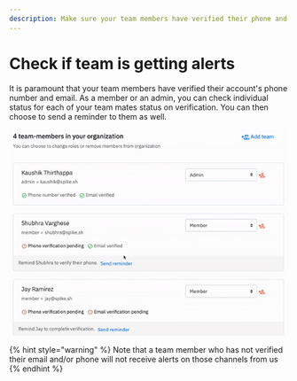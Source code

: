 ```yaml
---
description: Make sure your team members have verified their phone and emails.
---
```


# Check if team is getting alerts

It is paramount that your team members have verified their account's phone number and email. As a member or an admin, you can check individual status for each of your team mates status on verification. You can then choose to send a reminder to them as well.

![Easily send reminders to verify your team member&apos;s account](../.gitbook/assets/remind-users-verification-1-.gif)

{% hint style="warning" %}
Note that a team member who has not verified their email and/or phone will not receive alerts on those channels from us
{% endhint %}

